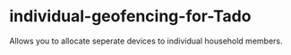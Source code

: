 # individual-geofencing-for-Tado
Allows you to allocate seperate devices to individual household members.

